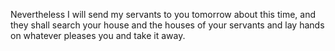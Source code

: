 Nevertheless I will send my servants to you tomorrow about this time, and they shall search your house and the houses of your servants and lay hands on whatever pleases you and take it away.
